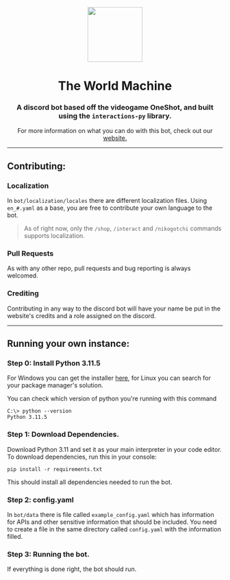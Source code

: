 <div align="center">
    <img src="https://avatars.githubusercontent.com/u/160534184?s=280&v=4" width="128" height="128">
</div>

# <div align="center"> The World Machine </div>

<div align="center">

### A discord bot based off the videogame OneShot, and built using the `interactions-py` library.

For more information on what you can do with this bot, check out our [website.](https://www.theworldmachine.xyz/invite)
</div>

---
## Contributing:

### Localization
In `bot/localization/locales` there are different localization files. Using `en_#.yaml` as a base, you are free to contribute your own language to the bot.
> As of right now, only the `/shop`, `/interact` and `/nikogotchi` commands supports localization.

### Pull Requests
As with any other repo, pull requests and bug reporting is always welcomed.

### Crediting
Contributing in any way to the discord bot will have your name be put in the website's credits and a role assigned on the discord.

---
## Running your own instance:
### Step 0: Install Python 3.11.5
For Windows you can get the installer [here](https://www.python.org/downloads/release/python-3115/#:~:text=Full%20Changelog-,files,-Version), for Linux you can search for your package manager's solution.<br>

You can check which version of python you're running with this command
```commandline
C:\> python --version
Python 3.11.5
```

### Step 1: Download Dependencies.
Download Python 3.11 and set it as your main interpreter in your code editor. To download dependencies, run this in your console:
```commandline
pip install -r requirements.txt
```
This should install all dependencies needed to run the bot.

### Step 2: config.yaml
In `bot/data` there is file called `example_config.yaml` which has information for APIs and other sensitive information that should be included. You need to create a file in the same directory called `config.yaml` with the information filled.

### Step 3: Running the bot.
If everything is done right, the bot should run.

